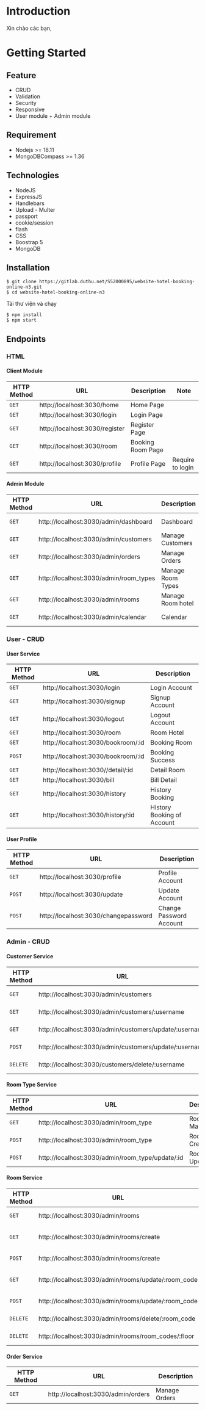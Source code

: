 # Introduction

Xin chào các bạn,

# Getting Started

## Feature

- CRUD
- Validation
- Security
- Responsive
- User module + Admin module

## Requirement

- Nodejs >= 18.11
- MongoDBCompass >= 1.36

## Technologies

- NodeJS
- ExpressJS
- Handlebars
- Upload - Multer
- passport
- cookie/session
- flash
- CSS
- Boostrap 5
- MongoDB

## Installation

```
$ git clone https://gitlab.duthu.net/S52000895/website-hotel-booking-online-n3.git
$ cd website-hotel-booking-online-n3

```
Tải thư viện và chạy
```
$ npm install
$ npm start
```

## Endpoints

### HTML

#### Client Module

| HTTP Method | URL                            | Description       | Note             |
| ----------- | ------------------------------ | ----------------- | ---------------- |
| `GET`       | http://localhost:3030/home     | Home Page         |                  |
| `GET`       | http://localhost:3030/login    | Login Page        |                  |
| `GET`       | http://localhost:3030/register | Register Page     |                  |
| `GET`       | http://localhost:3030/room     | Booking Room Page |                  |
| `GET`       | http://localhost:3030/profile  | Profile Page      | Require to login |

#### Admin Module

| HTTP Method | URL                                    | Description       | Note             |
| ----------- | -------------------------------------- | ----------------- | ---------------- |
| `GET`       | http://localhost:3030/admin/dashboard  | Dashboard         | Require to login |
| `GET`       | http://localhost:3030/admin/customers  | Manage Customers  | Require to login |
| `GET`       | http://localhost:3030/admin/orders     | Manage Orders     | Require to login |
| `GET`       | http://localhost:3030/admin/room_types | Manage Room Types | Require to login |
| `GET`       | http://localhost:3030/admin/rooms      | Manage Room hotel | Require to login |
| `GET`       | http://localhost:3030/admin/calendar   | Calendar          | Require to login |

### User - CRUD

#### User Service

| HTTP Method | URL                                | Description                |
| ----------- | ---------------------------------- | -------------------------- |
| `GET`       | http://localhost:3030/login        | Login Account              |
| `GET`       | http://localhost:3030/signup       | Signup Account             |
| `GET`       | http://localhost:3030/logout       | Logout Account             |
| `GET`       | http://localhost:3030/room         | Room Hotel                 |
| `GET`       | http://localhost:3030/bookroom/:id | Booking Room               |
| `POST`      | http://localhost:3030/bookroom/:id | Booking Success            |
| `GET`       | http://localhost:3030//detail/:id  | Detail Room                |
| `GET`       | http://localhost:3030/bill         | Bill Detail                |
| `GET`       | http://localhost:3030/history      | History Booking            |
| `GET`       | http://localhost:3030/history/:id  | History Booking of Account |

#### User Profile

| HTTP Method | URL                                  | Description             |
| ----------- | ------------------------------------ | ----------------------- |
| `GET`       | http://localhost:3030/profile        | Profile Account         |
| `POST`      | http://localhost:3030/update         | Update Account          |
| `POST`      | http://localhost:3030/changepassword | Change Password Account |

### Admin - CRUD

#### Customer Service

| HTTP Method | URL                                                    | Description      |
| ----------- | ------------------------------------------------------ | ---------------- |
| `GET`       | http://localhost:3030/admin/customers                  | Customer Manager |
| `GET`       | http://localhost:3030/admin/customers/:username        | Customer Detail  |
| `GET`       | http://localhost:3030/admin/customers/update/:username | Customer Edit    |
| `POST`      | http://localhost:3030/admin/customers/update/:username | Customer Update  |
| `DELETE`    | http://localhost:3030/customers/delete/:username       | Customer Delele  |

#### Room Type Service

| HTTP Method | URL                                              | Description       |
| ----------- | ------------------------------------------------ | ----------------- |
| `GET`       | http://localhost:3030/admin/room_type            | Room Type Manager |
| `POST`      | http://localhost:3030/admin/room_type            | Room Type Create  |
| `POST`      | http://localhost:3030/admin/room_type/update/:id | Room Type Update  |

#### Room Service

| HTTP Method | URL                                                 | Description      |
| ----------- | --------------------------------------------------- | ---------------- |
| `GET`       | http://localhost:3030/admin/rooms                   | Room Manager     |
| `GET`       | http://localhost:3030/admin/rooms/create            | Room Create Page |
| `POST`      | http://localhost:3030/admin/rooms/create            | Room Create      |
| `GET`       | http://localhost:3030/admin/rooms/update/:room_code | Room Update Page |
| `POST`      | http://localhost:3030/admin/rooms/update/:room_code | Room Update      |
| `DELETE`    | http://localhost:3030/admin/rooms/delete/:room_code | Room Delete      |
| `DELETE`    | http://localhost:3030/admin/rooms/room_codes/:floor | Get Code Room    |

#### Order Service

| HTTP Method | URL                                | Description   |
| ----------- | ---------------------------------- | ------------- |
| `GET`       | http://localhost:3030/admin/orders | Manage Orders |
